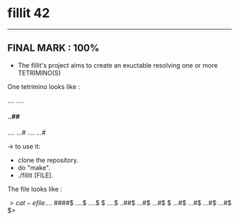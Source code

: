 # fillit 42

-----------------
FINAL MARK : 100%
-----------------

* The fillit's project aims to create an exuctable resolving one or more TETRIMINO(S)

One tetrimino looks like :

....  ....
####  ..##
....  ...#
....  ...#

-> to use it:
   - clone the repository.
   - do "make".
   - ./fillit [FILE].
   
The file looks like :

$> cat -e file
....$
####$
....$
....$
$
....$
..##$
...#$
...#$
$
...#$
...#$
...#$
...#$
$>
